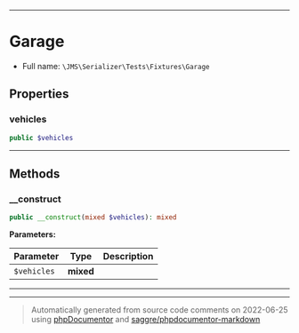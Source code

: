 ***

# Garage





* Full name: `\JMS\Serializer\Tests\Fixtures\Garage`



## Properties


### vehicles



```php
public $vehicles
```






***

## Methods


### __construct



```php
public __construct(mixed $vehicles): mixed
```








**Parameters:**

| Parameter | Type | Description |
|-----------|------|-------------|
| `$vehicles` | **mixed** |  |




***


***
> Automatically generated from source code comments on 2022-06-25 using [phpDocumentor](http://www.phpdoc.org/) and [saggre/phpdocumentor-markdown](https://github.com/Saggre/phpDocumentor-markdown)
